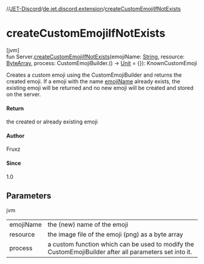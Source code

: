//[JET-Discord](../../index.md)/[de.jet.discord.extension](index.md)/[createCustomEmojiIfNotExists](create-custom-emoji-if-not-exists.md)

# createCustomEmojiIfNotExists

[jvm]\
fun Server.[createCustomEmojiIfNotExists](create-custom-emoji-if-not-exists.md)(emojiName: [String](https://kotlinlang.org/api/latest/jvm/stdlib/kotlin/-string/index.html), resource: [ByteArray](https://kotlinlang.org/api/latest/jvm/stdlib/kotlin/-byte-array/index.html), process: CustomEmojiBuilder.() -&gt; [Unit](https://kotlinlang.org/api/latest/jvm/stdlib/kotlin/-unit/index.html) = {}): KnownCustomEmoji

Creates a custom emoji using the CustomEmojiBuilder and returns the created emoji. If a emoji with the name [emojiName](create-custom-emoji-if-not-exists.md) already exists, the existing emoji will be returned and no new emoji will be created and stored on the server.

#### Return

the created or already existing emoji

#### Author

Fruxz

#### Since

1.0

## Parameters

jvm

| | |
|---|---|
| emojiName | the (new) name of the emoji |
| resource | the image file of the emoji (png) as a byte array |
| process | a custom function which can be used to modify the CustomEmojiBuilder after all parameters set into it. |
